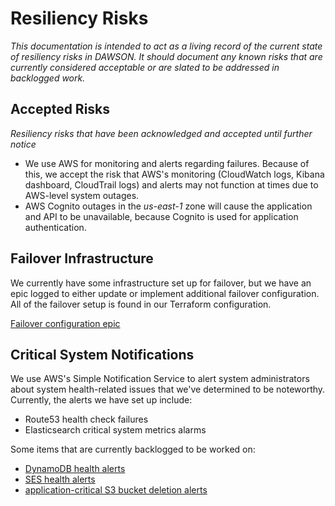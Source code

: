 # Resiliency Risks

*This documentation is intended to act as a living record of the current state of resiliency risks in DAWSON. It should document any known risks that are currently considered acceptable or are slated to be addressed in backlogged work.*

## Accepted Risks

*Resiliency risks that have been acknowledged and accepted until further notice*

* We use AWS for monitoring and alerts regarding failures. Because of this, we accept the risk that AWS's monitoring (CloudWatch logs, Kibana dashboard, CloudTrail logs) and alerts may not function at times due to AWS-level system outages.
* AWS Cognito outages in the *us-east-1* zone will cause the application and API to be unavailable, because Cognito is used for application authentication.

## Failover Infrastructure

We currently have some infrastructure set up for failover, but we have an epic logged to either update or implement additional failover configuration. All of the failover setup is found in our Terraform configuration.

[Failover configuration epic](https://github.com/ustaxcourt/ef-cms/issues/631)

## Critical System Notifications

  We use AWS's Simple Notification Service to alert system administrators about system health-related issues that we've determined to be noteworthy. Currently, the alerts we have set up include:

* Route53 health check failures
* Elasticsearch critical system metrics alarms
  
Some items that are currently backlogged to be worked on:

* [DynamoDB health alerts](https://github.com/ustaxcourt/ef-cms/issues/780)
* [SES health alerts](https://github.com/ustaxcourt/ef-cms/issues/792)
* [application-critical S3 bucket deletion alerts](https://github.com/ustaxcourt/ef-cms/issues/788)
